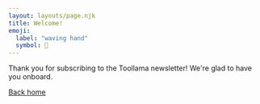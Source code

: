 ```yaml
---
layout: layouts/page.njk
title: Welcome!
emoji:
  label: "waving hand"
  symbol: 👋
---
```


Thank you for subscribing to the Toollama newsletter! We're glad to have you onboard.

[Back home](../)